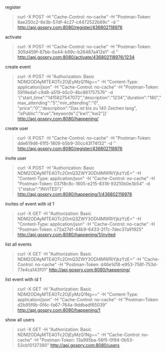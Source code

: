 
register

> curl -X POST -H "Cache-Control: no-cache" -H "Postman-Token: 8ae250c2-8e3b-57df-4c27-c4472522b69c" -d '' http://api.gospry.com:8080/register/436802118976

activate

> curl -X POST -H "Cache-Control: no-cache" -H "Postman-Token: 305d459f-87bb-5e44-b99c-b26487a412e1" -d '' http://api.gospry.com:8080/activate/436802118976/1234

create event

> curl -X POST -H "Authorization: Basic NDM2ODAyMTE4OTc2OjEyMzQ1Ng==" -H "Content-Type: application/json" -H "Cache-Control: no-cache" -H "Postman-Token: 5919eda1-c9d8-a519-b5c0-4bc861757576" -d '{"start_time":"1415827547072","description":"1234","duration":"180","max_attending":"5","min_attending":"0", "price":"0","description":"Das ist bis zu 140 Zeichen lang", "isPublic":"true","keywords":["kw1","kw2"]}' http://api.gospry.com:8080/happening/

create user

> curl -X POST -H "Cache-Control: no-cache" -H "Postman-Token: dde619d6-61f5-1809-b5b9-30cc43f74f32" -d '' http://api.gospry.com:8080/register/436802118976

invite user

> curl -X POST -H "Authorization: Basic NDM2ODAyMTE4OTc2OmQ3ZWY3ODI4MWRiYjkzYzE=" -H "Content-Type: application/json" -H "Cache-Control: no-cache" -H "Postman-Token: 037f8c8c-1605-e215-8318-93210b0e3b54" -d '{"status":"INVITED"}' http://api.gospry.com:8080/happening/1/436802118978

invites of event with id 1

> curl -X GET -H "Authorization: Basic NDM2ODAyMTE4OTc2OmQ3ZWY3ODI4MWRiYjkzYzE=" -H "Content-Type: application/json" -H "Cache-Control: no-cache" -H "Postman-Token: c72a27d1-44b9-6433-2f7c-7dec37a91925" http://api.gospry.com:8080/happening/1/invited

list all events

> curl -X GET -H "Authorization: Basic NDM2ODAyMTE4OTc2OmQ3ZWY3ODI4MWRiYjkzYzE=" -H "Cache-Control: no-cache" -H "Postman-Token: d46e1d18-e953-758f-753d-77e4ca143f01" http://api.gospry.com:8080/happening/

list event with id 1

> curl -X GET -H "Authorization: Basic NDM2ODAyMTE4OTc2OjEyMzQ1Ng==" -H "Content-Type: application/json" -H "Cache-Control: no-cache" -H "Postman-Token: d2b95f6b-0f4c-fa67-764a-9ddbadf65039" http://api.gospry.com:8080/happening/1

show all users

> curl -X GET -H "Authorization: Basic NDM2ODAyMTE4OTc2OjEyMzQ1Ng==" -H "Cache-Control: no-cache" -H "Postman-Token: 13a995ba-56f5-0f94-0b53-53cb10137390" http://api.gospry.com:8080/users